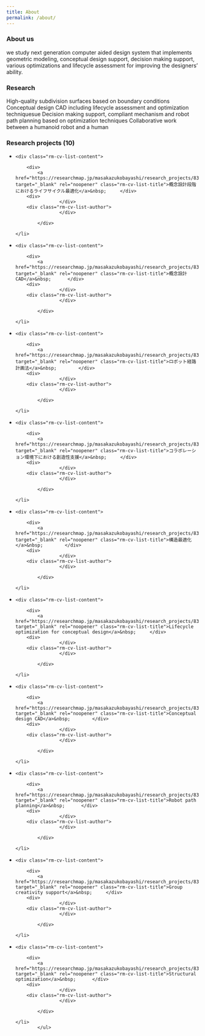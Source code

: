 ```yaml
---
title: About
permalink: /about/
---
```


### About us
we study next generation computer aided design system that implements geometric modeling, conceptual design support, decision making support, various optimizations and lifecycle assessment for improving the designers’ ability.


### Research

High-quality subdivision surfaces based on boundary conditions
Conceptual design CAD including lifecycle assessment and optimization techniquesue
Decision making support, compliant mechanism and robot path planning based on optimization techniques
Collaborative work between a humanoid robot and a human


### Research projects (10)


<ul class="rm-cv-list-group">
				<li class="list-group-item rm-cv-disclosed rm-cv-type-myself rm-cv-created">

	<div class="rm-cv-list-content">

		<div>
			<a href="https://researchmap.jp/masakazukobayashi/research_projects/8364957" target="_blank" rel="noopener" class="rm-cv-list-title">概念設計段階におけるライフサイクル最適化</a>&nbsp;		</div>
		<div>
					</div>
		<div class="rm-cv-list-author">
					</div>

			</div>

	</li>
<li class="list-group-item rm-cv-disclosed rm-cv-type-myself rm-cv-created">

	<div class="rm-cv-list-content">

		<div>
			<a href="https://researchmap.jp/masakazukobayashi/research_projects/8364956" target="_blank" rel="noopener" class="rm-cv-list-title">概念設計CAD</a>&nbsp;		</div>
		<div>
					</div>
		<div class="rm-cv-list-author">
					</div>

			</div>

	</li>
<li class="list-group-item rm-cv-disclosed rm-cv-type-myself rm-cv-created">

	<div class="rm-cv-list-content">

		<div>
			<a href="https://researchmap.jp/masakazukobayashi/research_projects/8364955" target="_blank" rel="noopener" class="rm-cv-list-title">ロボット経路計画法</a>&nbsp;		</div>
		<div>
					</div>
		<div class="rm-cv-list-author">
					</div>

			</div>

	</li>
<li class="list-group-item rm-cv-disclosed rm-cv-type-myself rm-cv-created">

	<div class="rm-cv-list-content">

		<div>
			<a href="https://researchmap.jp/masakazukobayashi/research_projects/8364954" target="_blank" rel="noopener" class="rm-cv-list-title">コラボレーション環境下における創造性支援</a>&nbsp;		</div>
		<div>
					</div>
		<div class="rm-cv-list-author">
					</div>

			</div>

	</li>
<li class="list-group-item rm-cv-disclosed rm-cv-type-myself rm-cv-created">

	<div class="rm-cv-list-content">

		<div>
			<a href="https://researchmap.jp/masakazukobayashi/research_projects/8364953" target="_blank" rel="noopener" class="rm-cv-list-title">構造最適化</a>&nbsp;		</div>
		<div>
					</div>
		<div class="rm-cv-list-author">
					</div>

			</div>

	</li>
<li class="list-group-item rm-cv-disclosed rm-cv-type-myself rm-cv-created">

	<div class="rm-cv-list-content">

		<div>
			<a href="https://researchmap.jp/masakazukobayashi/research_projects/8364952" target="_blank" rel="noopener" class="rm-cv-list-title">Lifecycle optimization for conceptual design</a>&nbsp;		</div>
		<div>
					</div>
		<div class="rm-cv-list-author">
					</div>

			</div>

	</li>
<li class="list-group-item rm-cv-disclosed rm-cv-type-myself rm-cv-created">

	<div class="rm-cv-list-content">

		<div>
			<a href="https://researchmap.jp/masakazukobayashi/research_projects/8364951" target="_blank" rel="noopener" class="rm-cv-list-title">Conceptual design CAD</a>&nbsp;		</div>
		<div>
					</div>
		<div class="rm-cv-list-author">
					</div>

			</div>

	</li>
<li class="list-group-item rm-cv-disclosed rm-cv-type-myself rm-cv-created">

	<div class="rm-cv-list-content">

		<div>
			<a href="https://researchmap.jp/masakazukobayashi/research_projects/8364950" target="_blank" rel="noopener" class="rm-cv-list-title">Robot path planning</a>&nbsp;		</div>
		<div>
					</div>
		<div class="rm-cv-list-author">
					</div>

			</div>

	</li>
<li class="list-group-item rm-cv-disclosed rm-cv-type-myself rm-cv-created">

	<div class="rm-cv-list-content">

		<div>
			<a href="https://researchmap.jp/masakazukobayashi/research_projects/8364949" target="_blank" rel="noopener" class="rm-cv-list-title">Group creativity support</a>&nbsp;		</div>
		<div>
					</div>
		<div class="rm-cv-list-author">
					</div>

			</div>

	</li>
<li class="list-group-item rm-cv-disclosed rm-cv-type-myself rm-cv-created">

	<div class="rm-cv-list-content">

		<div>
			<a href="https://researchmap.jp/masakazukobayashi/research_projects/8364948" target="_blank" rel="noopener" class="rm-cv-list-title">Structural optimization</a>&nbsp;		</div>
		<div>
					</div>
		<div class="rm-cv-list-author">
					</div>

			</div>

	</li>
			</ul>



<!--
### Research
Making sense of data is possibly the biggest problem in Neuroscience and beyond. We build algorithms to analyze data. We also use theory as well as computational and [neural modeling](https://en.wikipedia.org/wiki/Computational_neuroscience) to understand how information is processed in the nervous system, explaining data obtained in collaboration with [electrophysiologists](https://en.wikipedia.org/wiki/Electrophysiology) and in [psychophysical](https://en.wikipedia.org/wiki/Psychophysics) experiments. Lastly, we constrain and develop new technologies aimed at obtaining data about brains.

Our conceptual work addresses information processing in the nervous system from two angles: (1) By analyzing and explaining electrophysiological data, we study what neurons do. (2) By analyzing and explaining human behavior, we study what all these neurons do together. Much of our work looks at these questions from a normative or causal viewpoint, asking what problems the nervous system should be solving. This often means taking a Bayesian approach. Bayesian decision theory is the systematic way of calculating how the nervous system may make good decisions in the presence of uncertainty. Causal inference from observational data promises to be a key enabler for progress in science.

We've pursued projects that involve handshake greetings, human movement, [cell-phone related parkinson's research](http://journal.frontiersin.org/article/10.3389/fneur.2012.00158/abstract), competitions at [Kaggle](https://www.kaggle.com/), [meta-science analysis](http://www.nature.com/nature/journal/v489/n7415/full/489201a.html), data sharing initiatives, and [recording from all neurons in a mouse](http://journals.plos.org/ploscompbiol/article?id=10.1371/journal.pcbi.1002291).

The best way to get a sense of what's currently going on in the lab is to check out the work of individual lab members:

### Lab Members

Our research group is remarkably interdisciplinary. Our interests span statistics, physics, biology, applied mathematics, molecular biology, metascience, cognitive science, and many other disciplines. Visit our [people page](https://TTI-DEL.github.io/Lab/people/) to see more information on each person who works in the lab (publications, contact information, photos).

### Lab Culture

Our lab is a wonderful spot for anyone who is super driven by curiosity and likes to learn/move through ideas quickly. Instead of one big "lab project", everyone is generally the chief of their own individual projects.

Since our lab includes several fields, we don't have big lab meetings with everyone. Instead, we engage in a number of practices to facilitate good communication in the lab. Currently these include
0. Weekly 'lab teachings' where someone teaches a thing. https://TTI-DEL.github.io/Lab/2018/08/29/upcoming-lab-teaching.html
0. 'One-on-ones'. Every semester everyone in the lab is expected to sit down with everyone else for an hour.
0. Lab tea time. It's tea! And science. A 10-minute talk by someone about anything, including their current work.
0. Coding overviews. Structured like the one-on-ones
0. A lab hammock, hangboard, and art on loan from the Penn Museum
0. Monday morning donuts @ 9:00am

Every week, more or less, we chat about current lab practices and sometimes vote on new things.

### Collaborators

Here are some cool people in fields that interest us. **note:** This list is in no way complete. We have a lot of collaborators -- if you've collaborated with us and want a link here, let us know!

**University of Pennsylvania:**
- [David Issadore - Dept of Bioengineering](http://cnt.upenn.edu/david-issadore)
- [Jay Gottfried - Dept of Neurology](http://labs.feinberg.northwestern.edu/gottfried/)
- [Raquel and Ruben Gur - Dept of Neuropsychiatry](http://www.med.upenn.edu/bbl/faculty-regur.html)
- [Maria Geffen - Dept of Otorhinolaryngology](https://geffenlab.weebly.com/)
- [Yale Cohen - Dept of Otorhinolaryngology](http://auditoryresearchlaboratory.weebly.com/)
- [Dani Bassett - Dept of Bionengineering](https://www.danisbassett.com/)
- [Andrew Tsourkas - Dept of Bioengineering](http://www.seas.upenn.edu/~atsourk/)
- [Jason Moore - Dept of Biostatistics](https://www.med.upenn.edu/apps/faculty/index.php/g275/p8803452)
- [Lyle Ungar - Dept of CIS](http://www.cis.upenn.edu/~ungar/)

**Northwestern University:**
- [Lee Miller - Depts of Physiology and BME](http://physio.northwestern.edu/)
- [Mark Segraves - Depts of Neurobiology and Physiology](http://www.neurobiology.northwestern.edu/people/core-faculty/mark-segraves.html)
- [Matt Tresch - Depts of Physiology and BME](http://www.mccormick.northwestern.edu/biomedical/)
- [David Mohr - Dept of Preventive medicine](http://www.feinberg.northwestern.edu/faculty-profiles/az/profile.html?xid=17234)


**External:**

- [Scott Grafton - UCSB](https://www.psych.ucsb.edu/people/faculty/grafton)
- [Nicho Hatsopoulos - University of Chicago](http://pondside.uchicago.edu/oba/faculty/Hatsopoulos/lab/)
- [Peter Strick - University of Pittsburgh](http://www.cnbc.cmu.edu/faculty/strick-peter-l/view-details)
- [Mriganka Sur - MIT](http://surlab.mit.edu/)
- [Rob Turner - University of Pittsburgh](http://www.neurobio.pitt.edu/faculty/turner.htm)

 -->
